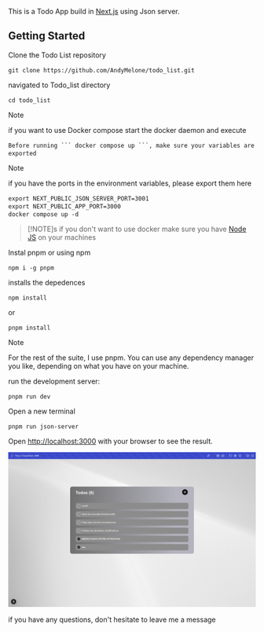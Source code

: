This is a Todo App build in [Next.js](https://nextjs.org) using Json server.

## Getting Started

Clone the Todo List repository

    git clone https://github.com/AndyMelone/todo_list.git

navigated to Todo_list directory

    cd todo_list

> [!NOTE]
> if you want to use Docker compose start the docker daemon and execute

    Before running ``` docker compose up ```, make sure your variables are exported

> [!NOTE]
> if you have the ports in the environment variables, please export them here

    export NEXT_PUBLIC_JSON_SERVER_PORT=3001
    export NEXT_PUBLIC_APP_PORT=3000
    docker compose up -d

> [!NOTE]s
> if you don't want to use docker make sure you have [Node JS](https://nodejs.org/en) on your machines

Instal pnpm or using npm

    npm i -g pnpm

installs the depedences

    npm install

or

    pnpm install

> [!NOTE]
> For the rest of the suite, I use pnpm. You can use any dependency manager you like, depending on what you have on your machine.

run the development server:

    pnpm run dev

Open a new terminal

    pnpm run json-server

Open [http://localhost:3000](http://localhost:3000) with your browser to see the result.

![Screenshot](screenshot.png)

if you have any questions, don't hesitate to leave me a message
